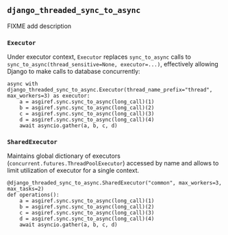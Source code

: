 ## `django_threaded_sync_to_async`

FIXME add description

### `Executor`

Under executor context, `Executor` replaces `sync_to_async` calls to `sync_to_async(thread_sensitive=None, executor=...)`, effectively allowing Django to make calls to database concurrently:

```python3
async with django_threaded_sync_to_async.Executor(thread_name_prefix="thread", max_workers=3) as executor:
    a = asgiref.sync.sync_to_async(long_call)(1)
    b = asgiref.sync.sync_to_async(long_call)(2)
    c = asgiref.sync.sync_to_async(long_call)(3)
    d = asgiref.sync.sync_to_async(long_call)(4)
    await asyncio.gather(a, b, c, d)
```

### `SharedExecutor`

Maintains global dictionary of executors (`concurrent.futures.ThreadPoolExecutor`) accessed by name and allows to limit utilization of executor for a single context.

```python3
@django_threaded_sync_to_async.SharedExecutor("common", max_workers=3, max_tasks=2)
def operations():
    a = asgiref.sync.sync_to_async(long_call)(1)
    b = asgiref.sync.sync_to_async(long_call)(2)
    c = asgiref.sync.sync_to_async(long_call)(3)
    d = asgiref.sync.sync_to_async(long_call)(4)
    await asyncio.gather(a, b, c, d)
```
